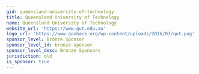 ```yaml
---
gid: queensland-university-of-technology
title: Queensland University of Technology
name: Queensland University of Technology
website_url: 'https://www.qut.edu.au'
logo_url: 'https://www.govhack.org/wp-content/uploads/2016/07/qut.png'
sponsor_level: Bronze Sponsor
sponsor_level_id: bronze-sponsor
sponsor_level_desc: Bronze Sponsors
jurisdiction: qld
is_sponsor: true
---
```

